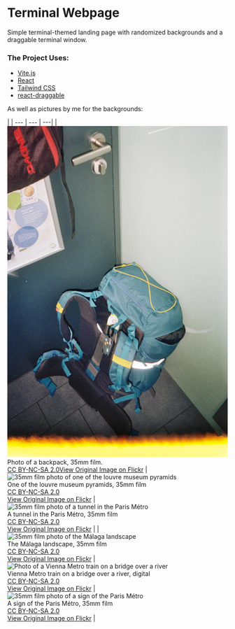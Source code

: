 # Terminal Webpage

Simple terminal-themed landing page with randomized backgrounds and a draggable terminal window.

### The Project Uses:

- [Vite.js ](vitejs.dev/ "Vite.js Webpage")
- [React](https://reactjs.org/ "ReactJS Website")
- [Tailwind CSS](tailwindcss.com/ "Tailwind Css Webpage")
- [react-draggable](https://www.npmjs.com/package/react-draggable "react-draggable on NPM")


As well as pictures by me for the backgrounds:

|
| --- | --- | ---|
| ![35mm film photo of a backpack](src/img/bg-backpack.jpg)<br />Photo of a backpack, 35mm film.<br />[CC BY-NC-SA 2.0](https://creativecommons.org/licenses/by-nc-sa/2.0/)[View Original Image on Flickr](https://flic.kr/p/2ocHqZf "Image on Flickr") | ![35mm film photo of one of the louvre museum pyramids](https://file+.vscode-resource.vscode-cdn.net/c%3A/Users/jb/Documents/coding/web-projects/terminal-webpage/src/img/bg-louvre.jpg)<br />One of the louvre museum pyramids, 35mm film<br />[CC BY-NC-SA 2.0](https://creativecommons.org/licenses/by-nc-sa/2.0/) <br />[View Original Image on Flickr](https://flic.kr/p/2ocHt6e) | ![35mm film photo of a tunnel in the Paris Métro](https://file+.vscode-resource.vscode-cdn.net/c%3A/Users/jb/Documents/coding/web-projects/terminal-webpage/src/img/bg-parismetro1.jpg)<br /> A tunnel in the Paris Métro, 35mm film<br />[CC BY-NC-SA 2.0](https://creativecommons.org/licenses/by-nc-sa/2.0/)<br />[View Original Image on Flickr](https://flic.kr/p/2ocG8Uc) |
| ![35mm film photo of the Málaga landscape](https://file+.vscode-resource.vscode-cdn.net/c%3A/Users/jb/Documents/coding/web-projects/terminal-webpage/src/img/bg-malaga.jpg)<br />The Málaga landscape, 35mm film<br />[CC BY-NC-SA 2.0](https://creativecommons.org/licenses/by-nc-sa/2.0/)<br />[View Original Image on Flickr](https://flic.kr/p/2onh3J5) | ![Photo of a Vienna Metro train on a bridge over a river](https://file+.vscode-resource.vscode-cdn.net/c%3A/Users/jb/Documents/coding/web-projects/terminal-webpage/src/img/bg-vienna.jpg)<br />Vienna Metro train on a bridge over a river, digital<br />[CC BY-NC-SA 2.0](https://creativecommons.org/licenses/by-nc-sa/2.0/)<br />[View Original Image on Flickr](https://flic.kr/p/2o6Krx4) | ![35mm film photo of a sign of the Paris Métro](https://file+.vscode-resource.vscode-cdn.net/c%3A/Users/jb/Documents/coding/web-projects/terminal-webpage/src/img/bg-parismetro2.jpg)<br />A sign of the Paris Métro, 35mm film<br />[CC BY-NC-SA 2.0](https://creativecommons.org/licenses/by-nc-sa/2.0/)<br />[View Original Image on Flickr](https://flic.kr/p/2ocJo1i)      |
